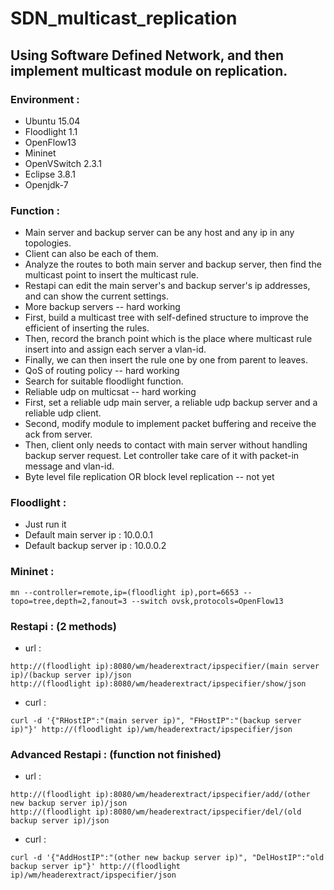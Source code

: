 # SDN_multicast_replication
## Using Software Defined Network, and then implement multicast module on replication.

### Environment :
*  Ubuntu 15.04
*  Floodlight 1.1
*  OpenFlow13
*  Mininet
*  OpenVSwitch 2.3.1
*  Eclipse 3.8.1
*  Openjdk-7

### Function :
*  Main server and backup server can be any host and any ip in any topologies.
*  Client can also be each of them.
*  Analyze the routes to both main server and backup server, then find the multicast point to insert the multicast rule.
*  Restapi can edit the main server's and backup server's ip addresses, and can show the current settings.
*  More backup servers -- hard working
  *  First, build a multicast tree with self-defined structure to improve the efficient of inserting the rules.
  *  Then, record the branch point which is the place where multicast rule insert into and assign each server a vlan-id.
  *  Finally, we can then insert the rule one by one from parent to leaves.
*  QoS of routing policy -- hard working
  *  Search for suitable floodlight function.
*  Reliable udp on multicsat -- hard working
  *  First, set a reliable udp main server, a reliable udp backup server and a reliable udp client.
  *  Second, modify module to implement packet buffering and receive the ack from server.
  *  Then, client only needs to contact with main server without handling backup server request. Let controller take care of it with packet-in message and vlan-id.
*  Byte level file replication OR block level replication -- not yet

### Floodlight :
*  Just run it
*  Default main server ip : 10.0.0.1
*  Default backup server ip : 10.0.0.2

### Mininet :
```shell
mn --controller=remote,ip=(floodlight ip),port=6653 --topo=tree,depth=2,fanout=3 --switch ovsk,protocols=OpenFlow13
```

### Restapi : (2 methods)
*  url :
```
http://(floodlight ip):8080/wm/headerextract/ipspecifier/(main server ip)/(backup server ip)/json
http://(floodlight ip):8080/wm/headerextract/ipspecifier/show/json
```

*  curl :
```shell
curl -d '{"RHostIP":"(main server ip)", "FHostIP":"(backup server ip)"}' http://(floodlight ip)/wm/headerextract/ipspecifier/json
```

### Advanced Restapi : (function not finished)
*  url :
```
http://(floodlight ip):8080/wm/headerextract/ipspecifier/add/(other new backup server ip)/json  
http://(floodlight ip):8080/wm/headerextract/ipspecifier/del/(old backup server ip)/json
```

*  curl :
```shell
curl -d '{"AddHostIP":"(other new backup server ip)", "DelHostIP":"old backup server ip"}' http://(floodlight ip)/wm/headerextract/ipspecifier/json
```
